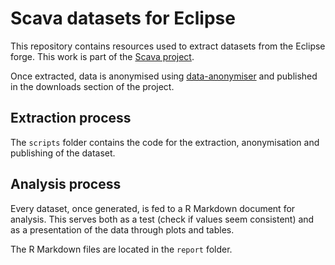 
# Scava datasets for Eclipse

This repository contains resources used to extract datasets from the Eclipse forge. This work is part of the [Scava project](https://projects.eclipse.org/projects/technology.scava).

Once extracted, data is anonymised using [data-anonymiser](https://github.com/borisbaldassari/data-anonymiser) and published in the downloads section of the project.


## Extraction process

The `scripts` folder contains the code for the extraction, anonymisation and publishing of the dataset.


## Analysis process

Every dataset, once generated, is fed to a R Markdown document for analysis. This serves both as a test (check if values seem consistent) and as a presentation of the data through plots and tables. 

The R Markdown files are located in the `report` folder.
